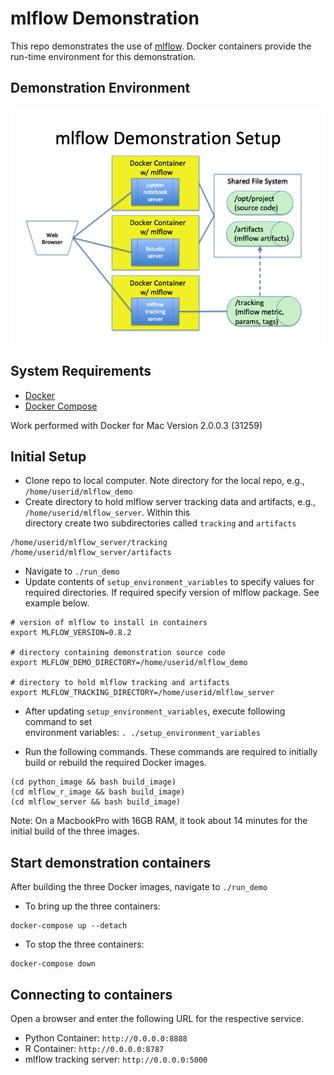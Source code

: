# mlflow Demonstration

This repo demonstrates the use of [mlflow](https://mlflow.org).  Docker containers
provide the run-time environment for this demonstration.

## Demonstration Environment
![](images/demo_environment_architecture.png)


## System Requirements
* [Docker](https://docs.docker.com/develop/)
* [Docker Compose](https://docs.docker.com/compose/overview/)

Work performed with Docker for Mac Version 2.0.0.3 (31259)


## Initial Setup
* Clone repo to local computer.  Note directory for the local repo, e.g., `/home/userid/mlflow_demo`
* Create directory to hold mlflow server tracking data and artifacts, e.g., `/home/userid/mlflow_server`.  Within this  
directory create two subdirectories called `tracking` and `artifacts`
```
/home/userid/mlflow_server/tracking
/home/userid/mlflow_server/artifacts
```
* Navigate to `./run_demo`
* Update contents of `setup_environment_variables` to specify values for required directories.  If required specify 
version of mlflow package.  See example below.
```
# version of mlflow to install in containers
export MLFLOW_VERSION=0.8.2

# directory containing demonstration source code
export MLFLOW_DEMO_DIRECTORY=/home/userid/mlflow_demo

# directory to hold mlflow tracking and artifacts
export MLFLOW_TRACKING_DIRECTORY=/home/userid/mlflow_server

```
* After updating `setup_environment_variables`, execute following command to set  
environment variables: `. ./setup_environment_variables`

* Run the following commands.  These commands are required 
to initially build or rebuild the required Docker images.
```
(cd python_image && bash build_image)
(cd mlflow_r_image && bash build_image)
(cd mlflow_server && bash build_image)
```
Note:  On a MacbookPro with 16GB RAM, it took about 14 minutes for the initial 
build of the three images.


## Start demonstration containers
After building the three Docker images, navigate to `./run_demo`
* To bring up the three containers:
```
docker-compose up --detach
```
* To stop the three containers:
```
docker-compose down
```

## Connecting to containers
Open a browser and enter the following URL for the respective service.
* Python Container:  `http://0.0.0.0:8888`
* R Container: `http://0.0.0.0:8787`
* mlflow tracking server: `http://0.0.0.0:5000`